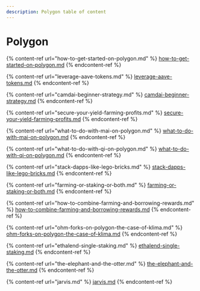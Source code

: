 ```yaml
---
description: Polygon table of content
---
```


# Polygon

{% content-ref url="how-to-get-started-on-polygon.md" %}
[how-to-get-started-on-polygon.md](how-to-get-started-on-polygon.md)
{% endcontent-ref %}

{% content-ref url="leverage-aave-tokens.md" %}
[leverage-aave-tokens.md](leverage-aave-tokens.md)
{% endcontent-ref %}

{% content-ref url="camdai-beginner-strategy.md" %}
[camdai-beginner-strategy.md](camdai-beginner-strategy.md)
{% endcontent-ref %}

{% content-ref url="secure-your-yield-farming-profits.md" %}
[secure-your-yield-farming-profits.md](secure-your-yield-farming-profits.md)
{% endcontent-ref %}

{% content-ref url="what-to-do-with-mai-on-polygon.md" %}
[what-to-do-with-mai-on-polygon.md](what-to-do-with-mai-on-polygon.md)
{% endcontent-ref %}

{% content-ref url="what-to-do-with-qi-on-polygon.md" %}
[what-to-do-with-qi-on-polygon.md](what-to-do-with-qi-on-polygon.md)
{% endcontent-ref %}

{% content-ref url="stack-dapps-like-lego-bricks.md" %}
[stack-dapps-like-lego-bricks.md](stack-dapps-like-lego-bricks.md)
{% endcontent-ref %}

{% content-ref url="farming-or-staking-or-both.md" %}
[farming-or-staking-or-both.md](farming-or-staking-or-both.md)
{% endcontent-ref %}

{% content-ref url="how-to-combine-farming-and-borrowing-rewards.md" %}
[how-to-combine-farming-and-borrowing-rewards.md](how-to-combine-farming-and-borrowing-rewards.md)
{% endcontent-ref %}

{% content-ref url="ohm-forks-on-polygon-the-case-of-klima.md" %}
[ohm-forks-on-polygon-the-case-of-klima.md](ohm-forks-on-polygon-the-case-of-klima.md)
{% endcontent-ref %}

{% content-ref url="ethalend-single-staking.md" %}
[ethalend-single-staking.md](ethalend-single-staking.md)
{% endcontent-ref %}

{% content-ref url="the-elephant-and-the-otter.md" %}
[the-elephant-and-the-otter.md](the-elephant-and-the-otter.md)
{% endcontent-ref %}

{% content-ref url="jarvis.md" %}
[jarvis.md](jarvis.md)
{% endcontent-ref %}
